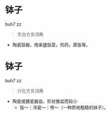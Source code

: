 # 钵子
buh7 zz
> 东台方言词典
- 陶瓷容器，用来盛饭菜，煎药，蒸饭等。

# 钵子
buh7 zz
> 兴化方言词典
- 陶瓷或搪瓷器皿，形状像盆而较小
  - 饭～｜洋瓷～｜侉～（一种质地粗糙的钵子）。
